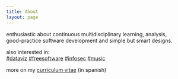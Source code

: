 ```yaml
---
title: About
layout: page
---
```


enthusiastic about continuous multidisciplinary learning, analysis,  
good-practice software development and simple but smart designs.

also interested in:  
[#dataviz](#) [#freesoftware](#) [#infosec](#) [#music](#)

more on my [curriculum vitae](https://jartigag.xyz/cv) (in spanish)
